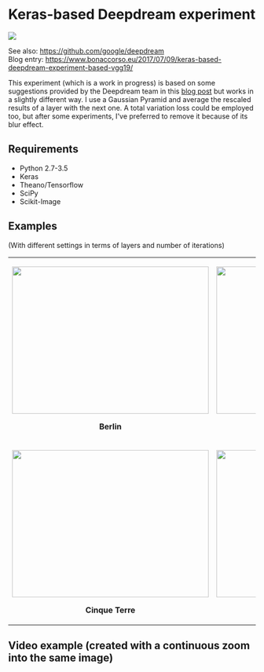 # Keras-based Deepdream experiment
<img src="https://img.shields.io/github/license/mashape/apistatus.svg?maxAge=2592000"/><br/>

See also: https://github.com/google/deepdream<br/>
Blog entry: https://www.bonaccorso.eu/2017/07/09/keras-based-deepdream-experiment-based-vgg19/<br/>

This experiment (which is a work in progress) is based on some suggestions provided by the Deepdream team in this [blog post](http://googleresearch.blogspot.ch/2015/06/inceptionism-going-deeper-into-neural.html) but works in a slightly different way. I use a Gaussian Pyramid and average the rescaled results of a layer with the next one. A total variation loss could be employed too, but after some experiments, I've preferred to remove it because of its blur effect.

## Requirements
<ul>
<li>Python 2.7-3.5</li>
<li>Keras</li>
<li>Theano/Tensorflow</li>
<li>SciPy</li>
<li>Scikit-Image</li>
</ul>

## Examples
(With different settings in terms of layers and number of iterations)
<table width="100%" align="center">
<tr>
<td width="auto">
<p align="center">
<img src="https://s3-us-west-2.amazonaws.com/keras-deepdream-demo/berlin_dream.jpg" align="center" height="300" width="400">
</p>
<p align="center"><b>Berlin</b></p>
</td>
<td width="auto">
<p align="center">
<img src="https://s3-us-west-2.amazonaws.com/keras-deepdream-demo/berlin_dream_3.jpg" align="center" height="300" width="400">
</p>
<p align="center"><b>Berlin</b></p>
</td>
</tr>
<tr>
<td width="auto">
<p align="center">
<img src="https://s3-us-west-2.amazonaws.com/keras-deepdream-demo/cinque_terre_dream.jpg" align="center" height="300" width="400">
</p>
<p align="center"><b>Cinque Terre</b></p>
</td>
<td width="auto">
<p align="center">
<img src="https://s3-us-west-2.amazonaws.com/keras-deepdream-demo/rome_dream.jpg" align="center" height="300" width="400">
</p>
<p align="center"><b>Rome</b></p>
</td>
</tr>
</table>

## Video example (created with a continuous zoom into the same image)
<div align="center>
[![Watch the video](https://s3-us-west-2.amazonaws.com/keras-deepdream-demo/cinque_terre_dream.jpg)](https://www.youtube.com/embed/ppUhPBMj-z0)
</div>

